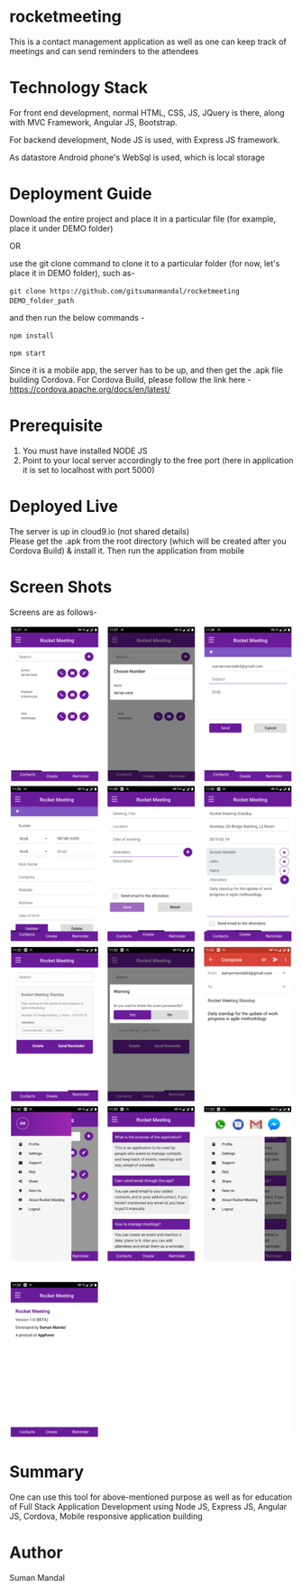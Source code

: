 # rocketmeeting
This is a contact management application as well as one can keep track of meetings and can send reminders to the attendees 

# Technology Stack
For front end development, normal HTML, CSS, JS, JQuery is there, along with MVC Framework, Angular JS, Bootstrap.

For backend development, Node JS is used, with Express JS framework.

As datastore Android phone's WebSql is used, which is local storage

# Deployment Guide
Download the entire project and place it in a particular file (for example, place it under DEMO folder)

OR

use the git clone command to clone it to a particular folder (for now, let's place it in DEMO folder), such as-

`git clone https://github.com/gitsumanmandal/rocketmeeting DEMO_folder_path`

and then run the below commands -

`npm install`

`npm start`

Since it is a mobile app, the server has to be up, and then get the .apk file building Cordova.
For Cordova Build, please follow the link here - https://cordova.apache.org/docs/en/latest/

# Prerequisite
1. You must have installed NODE JS
2. Point to your local server accordingly to the free port (here in application it is set to localhost with port 5000)

# Deployed Live
The server is up in cloud9.io (not shared details) <br/>
Please get the .apk from the root directory (which will be created after you Cordova Build) & install it. Then run the application from mobile

# Screen Shots

Screens are as follows-

![screen-1](https://github.com/gitsumanmandal/rocketmeeting/blob/master/screen-shots/screen1.PNG)
![screen-2](https://github.com/gitsumanmandal/rocketmeeting/blob/master/screen-shots/screen2.PNG)
![screen-3](https://github.com/gitsumanmandal/rocketmeeting/blob/master/screen-shots/screen3.PNG)
![screen-4](https://github.com/gitsumanmandal/rocketmeeting/blob/master/screen-shots/screen4.PNG)
![screen-5](https://github.com/gitsumanmandal/rocketmeeting/blob/master/screen-shots/screen5.PNG)

# Summary
One can use this tool for above-mentioned purpose as well as for education of Full Stack Application Development using Node JS, Express JS, Angular JS, Cordova, Mobile responsive application building

# Author
Suman Mandal
